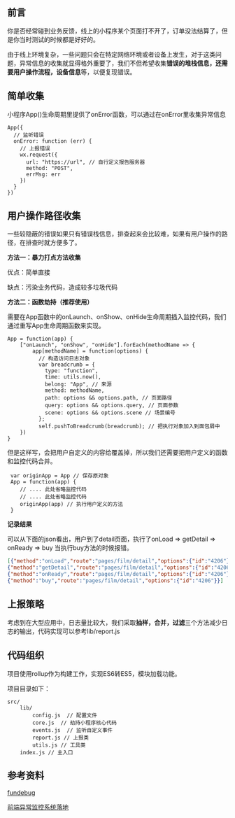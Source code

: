 ## 前言

你是否经常碰到业务反馈，线上的小程序某个页面打不开了，订单没法结算了，但是你当时测试的时候都是好好的。

由于线上环境复杂，一些问题只会在特定网络环境或者设备上发生，对于这类问题，异常信息的收集就显得格外重要了，我们不但希望收集**错误的堆栈信息，还需要用户操作流程，设备信息**等，以便复现错误。



## 简单收集

小程序App()生命周期里提供了onError函数，可以通过在onError里收集异常信息

```
App({
  // 监听错误
  onError: function (err) {
    // 上报错误
    wx.request({
      url: "https://url", // 自行定义报告服务器
      method: "POST",
      errMsg: err
    })
  }
})
```



## 用户操作路径收集

一些较隐蔽的错误如果只有错误栈信息，排查起来会比较难，如果有用户操作的路径，在排查时就方便多了。

**方法一：暴力打点方法收集**

优点：简单直接

缺点：污染业务代码，造成较多垃圾代码

**方法二：函数劫持（推荐使用）**

需要在App函数中的onLaunch、onShow、onHide生命周期插入监控代码，我们通过重写App生命周期函数来实现。

```
App = function(app) {
    ["onLaunch", "onShow", "onHide"].forEach(methodName => {
        app[methodName] = function(options) {
          // 构造访问日志对象
          var breadcrumb = {
            type: "function",
            time: utils.now(),
            belong: "App", // 来源
            method: methodName,
            path: options && options.path, // 页面路径
            query: options && options.query, // 页面参数
            scene: options && options.scene // 场景编号
          };
          self.pushToBreadcrumb(breadcrumb); // 把执行对象加入到面包屑中
    })
}
```

但是这样写，会把用户自定义的内容给覆盖掉，所以我们还需要把用户定义的函数和监控代码合并。

````
 var originApp = App // 保存原对象
 App = function(app) {
 	// .... 此处省略监控代码
 	// .... 此处省略监控代码
 	originApp(app) // 执行用户定义的方法
 }
````

**记录结果**

可以从下面的json看出，用户到了detail页面，执行了onLoad => getDetail => onReady => buy 当执行buy方法的时候报错。

```json
[{"method":"onLoad","route":"pages/film/detail","options":{"id":"4206"}},
{"method":"getDetail","route":"pages/film/detail","options":{"id":"4206"}},
{"method":"onReady","route":"pages/film/detail","options":{"id":"4206"}},
{"method":"buy","route":"pages/film/detail","options":{"id":"4206"}}]
```



## 上报策略

考虑到在大型应用中，日志量比较大，我们采取**抽样，合并，过滤**三个方法减少日志的输出，代码实现可以参考lib/report.js



## 代码组织

项目使用rollup作为构建工作，实现ES6转ES5，模块加载功能。

项目目录如下：

```
src/
	lib/
		config.js  // 配置文件
		core.js	 // 劫持小程序核心代码
		events.js  // 监听自定义事件
		report.js // 上报类
		utils.js // 工具类
	index.js // 主入口
```




## 参考资料

[fundebug](https://www.fundebug.com/) 

[前端异常监控系统落地](https://zhuanlan.zhihu.com/p/26085642)